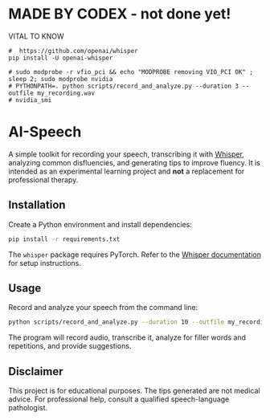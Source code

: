 # MADE BY CODEX - not done yet! 


VITAL TO KNOW
```
#  https://github.com/openai/whisper
pip install -U openai-whisper

# sudo modprobe -r vfio_pci && echo "MODPROBE removing VIO_PCI OK" ; sleep 2; sudo modprobe nvidia
# PYTHONPATH=. python scripts/record_and_analyze.py --duration 3 --outfile my_recording.wav
# nvidia_smi
```


# AI-Speech
A simple toolkit for recording your speech, transcribing it with [Whisper](https://github.com/openai/whisper), analyzing common disfluencies, and generating tips to improve fluency. It is intended as an experimental learning project and **not** a replacement for professional therapy.

## Installation

Create a Python environment and install dependencies:

```bash
pip install -r requirements.txt
```

The `whisper` package requires PyTorch. Refer to the [Whisper documentation](https://github.com/openai/whisper) for setup instructions.

## Usage

Record and analyze your speech from the command line:

```bash
python scripts/record_and_analyze.py --duration 10 --outfile my_recording.wav
```

The program will record audio, transcribe it, analyze for filler words and repetitions, and provide suggestions.

## Disclaimer

This project is for educational purposes. The tips generated are not medical advice. For professional help, consult a qualified speech-language pathologist.

